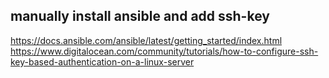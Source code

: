 ## manually install ansible and add ssh-key

https://docs.ansible.com/ansible/latest/getting_started/index.html
https://www.digitalocean.com/community/tutorials/how-to-configure-ssh-key-based-authentication-on-a-linux-server

